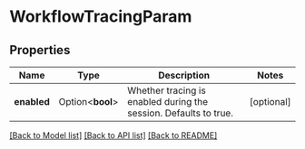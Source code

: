 # WorkflowTracingParam

## Properties

Name | Type | Description | Notes
------------ | ------------- | ------------- | -------------
**enabled** | Option<**bool**> | Whether tracing is enabled during the session. Defaults to true. | [optional]

[[Back to Model list]](../README.md#documentation-for-models) [[Back to API list]](../README.md#documentation-for-api-endpoints) [[Back to README]](../README.md)


